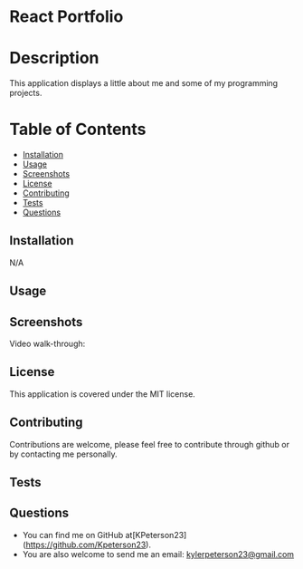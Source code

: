 # React Portfolio

# Description

This application displays a little about me and some of my programming projects.

# Table of Contents

- [Installation](#installation)
- [Usage](#usage)
- [Screenshots](#screenshots)
- [License](#license)
- [Contributing](#contributing)
- [Tests](#test-instructions)
- [Questions](#questions)

## Installation

N/A

## Usage

## Screenshots

Video walk-through:

## License

This application is covered under the MIT license.

## Contributing

Contributions are welcome, please feel free to contribute through github or by contacting me personally.

## Tests

## Questions

- You can find me on GitHub at[KPeterson23] (https://github.com/Kpeterson23).
- You are also welcome to send me an email:
  kylerpeterson23@gmail.com

